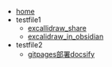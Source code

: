 * [home](/)
* testfile1
  * [excallidraw_share](/testfile1/files/excallidraw_share.md)
  * [excalidraw_in_obsidian](/testfile1/files/excalidraw_in_obsidian.md)
* testfile2
  * [gitpages部署docsify](/testfile2/files/gitpages部署docsify.md)
  
